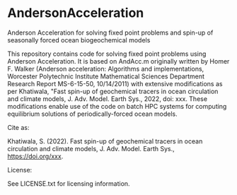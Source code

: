 # AndersonAcceleration
Anderson Acceleration for solving fixed point problems and spin-up of seasonally forced ocean biogeochemical models

This repository contains code for solving fixed point problems using Anderson Acceleration. It is based on 
AndAcc.m originally written by Homer F. Walker (Anderson acceleration: Algorithms and implementations, 
Worcester Polytechnic Institute Mathematical Sciences Department Research Report MS-6-15-50, 10/14/2011) 
with extensive modifications as per Khatiwala, "Fast spin-up of geochemical tracers in ocean circulation 
and climate models, J. Adv. Model. Earth Sys., 2022, doi: xxx. These modifications enable use of the code 
on batch HPC systems for computing equilibrium solutions of periodically-forced ocean models. 

Cite as:

Khatiwala, S. (2022). Fast spin-up of geochemical tracers in ocean circulation and climate models, 
J. Adv. Model. Earth Sys., https://doi.org/xxx.

License:

See LICENSE.txt for licensing information.
